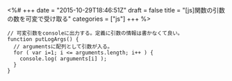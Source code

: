 <%#
+++
date = "2015-10-29T18:46:51Z"
draft = false
title = "[js]関数の引数の数を可変で受け取る"
categories = ["js"]
+++
%>

```
// 可変引数をconsoleに出力する。定義に引数の情報は書かなくて良い。
function putLogArgs() {
  // argumentsに配列として引数が入る。
  for ( var i=1; i <= arguments.length; i++ ) {
    console.log( arguments[i] );
  }
}
```

